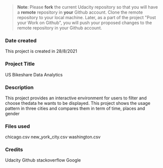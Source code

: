 >**Note**: Please **fork** the current Udacity repository so that you will have a **remote** repository in **your** Github account. Clone the remote repository to your local machine. Later, as a part of the project "Post your Work on Github", you will push your proposed changes to the remote repository in your Github account.

### Date created
This project is created in 28/8/2021

### Project Title
 US Bikeshare Data Analytics

### Description
This project provides an interactive environment for users to filter and choose thedata he wants to be displayed. This project shows the usage pattern in three cities and compares them in term of time, places and gender

### Files used
chicago.csv
new_york_city.csv
washington.csv

### Credits

Udacity
Github
stackoverflow
Google
